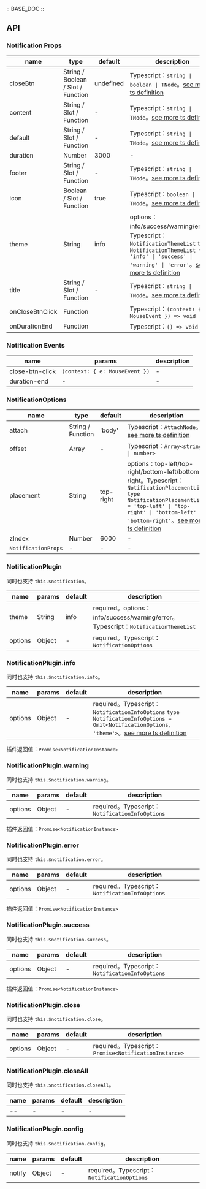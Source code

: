 :: BASE_DOC ::

## API
### Notification Props

name | type | default | description | required
-- | -- | -- | -- | --
closeBtn | String / Boolean / Slot / Function | undefined | Typescript：`string \| boolean \| TNode`。[see more ts definition](https://github.com/Tencent/tdesign-vue-next/blob/develop/packages/components/common.ts) | N
content | String / Slot / Function | - | Typescript：`string \| TNode`。[see more ts definition](https://github.com/Tencent/tdesign-vue-next/blob/develop/packages/components/common.ts) | N
default | String / Slot / Function | - | Typescript：`string \| TNode`。[see more ts definition](https://github.com/Tencent/tdesign-vue-next/blob/develop/packages/components/common.ts) | N
duration | Number | 3000 | \- | N
footer | String / Slot / Function | - | Typescript：`string \| TNode`。[see more ts definition](https://github.com/Tencent/tdesign-vue-next/blob/develop/packages/components/common.ts) | N
icon | Boolean / Slot / Function | true | Typescript：`boolean \| TNode`。[see more ts definition](https://github.com/Tencent/tdesign-vue-next/blob/develop/packages/components/common.ts) | N
theme | String | info | options：info/success/warning/error。Typescript：`NotificationThemeList` `type NotificationThemeList = 'info' \| 'success' \| 'warning' \| 'error'`。[see more ts definition](https://github.com/Tencent/tdesign-vue-next/blob/develop/packages/components/notification/type.ts) | N
title | String / Slot / Function | - | Typescript：`string \| TNode`。[see more ts definition](https://github.com/Tencent/tdesign-vue-next/blob/develop/packages/components/common.ts) | N
onCloseBtnClick | Function |  | Typescript：`(context: { e: MouseEvent }) => void`<br/> | N
onDurationEnd | Function |  | Typescript：`() => void`<br/> | N

### Notification Events

name | params | description
-- | -- | --
close-btn-click | `(context: { e: MouseEvent })` | \-
duration-end | \- | \-

### NotificationOptions

name | type | default | description | required
-- | -- | -- | -- | --
attach | String / Function | 'body' | Typescript：`AttachNode`。[see more ts definition](https://github.com/Tencent/tdesign-vue-next/blob/develop/packages/components/common.ts) | N
offset | Array | - | Typescript：`Array<string \| number>` | N
placement | String | top-right | options：top-left/top-right/bottom-left/bottom-right。Typescript：`NotificationPlacementList` `type NotificationPlacementList = 'top-left' \| 'top-right' \| 'bottom-left' \| 'bottom-right'`。[see more ts definition](https://github.com/Tencent/tdesign-vue-next/blob/develop/packages/components/notification/type.ts) | N
zIndex | Number | 6000 | \- | N
`NotificationProps` | \- | - | \- | N

### NotificationPlugin

同时也支持 `this.$notification`。

name | params | default | description
-- | -- | -- | --
theme | String | info | required。options：info/success/warning/error。Typescript：`NotificationThemeList`
options | Object | - | required。Typescript：`NotificationOptions`

### NotificationPlugin.info

同时也支持 `this.$notification.info`。

name | params | default | description
-- | -- | -- | --
options | Object | - | required。Typescript：`NotificationInfoOptions` `type NotificationInfoOptions = Omit<NotificationOptions, 'theme'>`。[see more ts definition](https://github.com/Tencent/tdesign-vue-next/blob/develop/packages/components/notification/type.ts)

插件返回值：`Promise<NotificationInstance>`

### NotificationPlugin.warning

同时也支持 `this.$notification.warning`。

name | params | default | description
-- | -- | -- | --
options | Object | - | required。Typescript：`NotificationInfoOptions`

插件返回值：`Promise<NotificationInstance>`

### NotificationPlugin.error

同时也支持 `this.$notification.error`。

name | params | default | description
-- | -- | -- | --
options | Object | - | required。Typescript：`NotificationInfoOptions`

插件返回值：`Promise<NotificationInstance>`

### NotificationPlugin.success

同时也支持 `this.$notification.success`。

name | params | default | description
-- | -- | -- | --
options | Object | - | required。Typescript：`NotificationInfoOptions`

插件返回值：`Promise<NotificationInstance>`

### NotificationPlugin.close

同时也支持 `this.$notification.close`。

name | params | default | description
-- | -- | -- | --
options | Object | - | required。Typescript：`Promise<NotificationInstance>`

### NotificationPlugin.closeAll

同时也支持 `this.$notification.closeAll`。

name | params | default | description
-- | -- | -- | --
-- | \- | - | \-

### NotificationPlugin.config

同时也支持 `this.$notification.config`。

name | params | default | description
-- | -- | -- | --
notify | Object | - | required。Typescript：`NotificationOptions`
